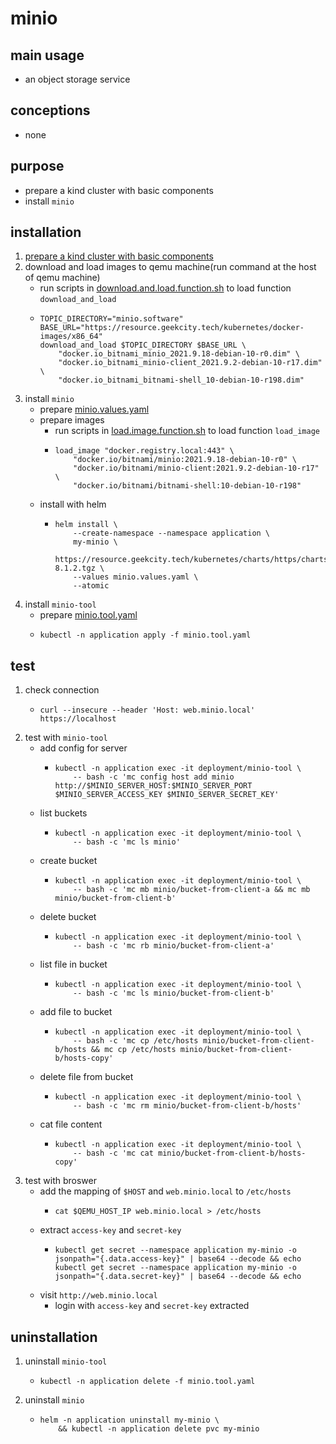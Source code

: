 # minio

## main usage

* an object storage service

## conceptions

* none

## purpose

* prepare a kind cluster with basic components
* install `minio`

## installation

1. [prepare a kind cluster with basic components](../basic/kind.cluster.md)
2. download and load images to qemu machine(run command at the host of qemu machine)
    * run scripts
      in [download.and.load.function.sh](../resources/create.qemu.machine.for.kind/download.and.load.function.sh.md) to
      load function `download_and_load`
    * ```shell
      TOPIC_DIRECTORY="minio.software"
      BASE_URL="https://resource.geekcity.tech/kubernetes/docker-images/x86_64"
      download_and_load $TOPIC_DIRECTORY $BASE_URL \
          "docker.io_bitnami_minio_2021.9.18-debian-10-r0.dim" \
          "docker.io_bitnami_minio-client_2021.9.2-debian-10-r17.dim" \
          "docker.io_bitnami_bitnami-shell_10-debian-10-r198.dim"
      ```
3. install `minio`
    * prepare [minio.values.yaml](resources/minio/minio.values.yaml.md)
    * prepare images
        + run scripts in [load.image.function.sh](../resources/load.image.function.sh.md) to load function `load_image`
        + ```shell
          load_image "docker.registry.local:443" \
              "docker.io/bitnami/minio:2021.9.18-debian-10-r0" \
              "docker.io/bitnami/minio-client:2021.9.2-debian-10-r17" \
              "docker.io/bitnami/bitnami-shell:10-debian-10-r198"
          ```
    * install with helm
        + ```shell
          helm install \
              --create-namespace --namespace application \
              my-minio \
              https://resource.geekcity.tech/kubernetes/charts/https/charts.bitnami.com/bitnami/minio-8.1.2.tgz \
              --values minio.values.yaml \
              --atomic
          ```
4. install `minio-tool`
    * prepare [minio.tool.yaml](resources/minio/minio.tool.yaml.md)
    * ```shell
      kubectl -n application apply -f minio.tool.yaml
      ```

## test

1. check connection
    * ```shell
      curl --insecure --header 'Host: web.minio.local' https://localhost
      ```
2. test with `minio-tool`
    * add config for server
        + ```shell
          kubectl -n application exec -it deployment/minio-tool \
              -- bash -c 'mc config host add minio http://$MINIO_SERVER_HOST:$MINIO_SERVER_PORT $MINIO_SERVER_ACCESS_KEY $MINIO_SERVER_SECRET_KEY'
          ```
    * list buckets
        + ```shell
          kubectl -n application exec -it deployment/minio-tool \
              -- bash -c 'mc ls minio'
          ```
    * create bucket
        + ```shell
          kubectl -n application exec -it deployment/minio-tool \
              -- bash -c 'mc mb minio/bucket-from-client-a && mc mb minio/bucket-from-client-b'
          ```
    * delete bucket
        + ```shell
          kubectl -n application exec -it deployment/minio-tool \
              -- bash -c 'mc rb minio/bucket-from-client-a'
          ```
    * list file in bucket
        + ```shell
          kubectl -n application exec -it deployment/minio-tool \
              -- bash -c 'mc ls minio/bucket-from-client-b'
          ```
    * add file to bucket
        + ```shell
          kubectl -n application exec -it deployment/minio-tool \
              -- bash -c 'mc cp /etc/hosts minio/bucket-from-client-b/hosts && mc cp /etc/hosts minio/bucket-from-client-b/hosts-copy'
          ```
    * delete file from bucket
        + ```shell
          kubectl -n application exec -it deployment/minio-tool \
              -- bash -c 'mc rm minio/bucket-from-client-b/hosts'
          ```
    * cat file content
        + ```shell
          kubectl -n application exec -it deployment/minio-tool \
              -- bash -c 'mc cat minio/bucket-from-client-b/hosts-copy'
          ```
3. test with broswer
    * add the mapping of `$HOST` and `web.minio.local` to `/etc/hosts`
        + ```shell
          cat $QEMU_HOST_IP web.minio.local > /etc/hosts
          ```
    * extract `access-key` and `secret-key`
        + ```shell
          kubectl get secret --namespace application my-minio -o jsonpath="{.data.access-key}" | base64 --decode && echo 
          kubectl get secret --namespace application my-minio -o jsonpath="{.data.secret-key}" | base64 --decode && echo 
          ```
    * visit `http://web.minio.local`
        + login with `access-key` and `secret-key` extracted

## uninstallation

1. uninstall `minio-tool`
    * ```shell
      kubectl -n application delete -f minio.tool.yaml
      ```
2. uninstall `minio`
    * ```shell
      helm -n application uninstall my-minio \
          && kubectl -n application delete pvc my-minio
      ```
